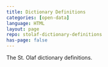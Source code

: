 ```yaml
---
title: Dictionary Definitions
categories: [open-data]
language: HTML
layout: page
repo: stolaf-dictionary-definitions
has-page: false
---
```


The St. Olaf dictionary definitions.
